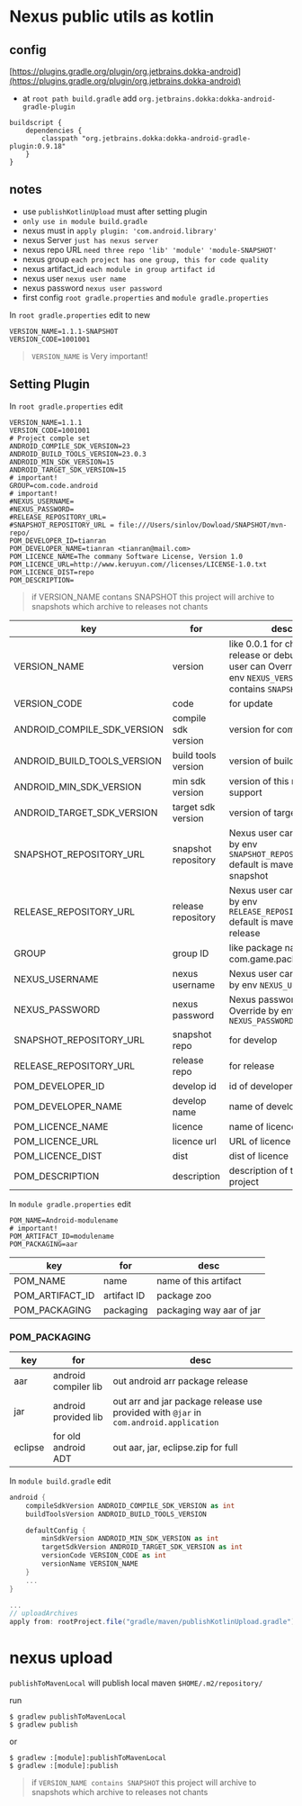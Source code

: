 # Nexus public utils as kotlin

## config

[https://plugins.gradle.org/plugin/org.jetbrains.dokka-android](https://plugins.gradle.org/plugin/org.jetbrains.dokka-android)

- at `root path build.gradle` add `org.jetbrains.dokka:dokka-android-gradle-plugin`

```gralde
buildscript {
    dependencies {
        classpath "org.jetbrains.dokka:dokka-android-gradle-plugin:0.9.18"
    }
}
```

## notes

- use `publishKotlinUpload` must after setting plugin
- `only use in module build.gradle`
- nexus must in `apply plugin: 'com.android.library'`
- nexus Server `just has nexus server`
- nexus repo URL `need three repo 'lib' 'module' 'module-SNAPSHOT'`
- nexus group `each project has one group, this for code quality`
- nexus artifact_id `each module in group artifact id`
- nexus user `nexus user name`
- nexus password `nexus user password`
- first config `root gradle.properties` and `module gradle.properties`

In `root gradle.properties` edit to new

```properties
VERSION_NAME=1.1.1-SNAPSHOT
VERSION_CODE=1001001
```

> `VERSION_NAME` is Very important!

## Setting Plugin

In `root gradle.properties` edit

```properties
VERSION_NAME=1.1.1
VERSION_CODE=1001001
# Project comple set
ANDROID_COMPILE_SDK_VERSION=23
ANDROID_BUILD_TOOLS_VERSION=23.0.3
ANDROID_MIN_SDK_VERSION=15
ANDROID_TARGET_SDK_VERSION=15
# important!
GROUP=com.code.android
# important!
#NEXUS_USERNAME=
#NEXUS_PASSWORD=
#RELEASE_REPOSITORY_URL=
#SNAPSHOT_REPOSITORY_URL = file:///Users/sinlov/Dowload/SNAPSHOT/mvn-repo/
POM_DEVELOPER_ID=tianran
POM_DEVELOPER_NAME=tianran <tianran@mail.com>
POM_LICENCE_NAME=The commany Software License, Version 1.0
POM_LICENCE_URL=http://www.keruyun.com//licenses/LICENSE-1.0.txt
POM_LICENCE_DIST=repo
POM_DESCRIPTION=
```

> if VERSION_NAME contans SNAPSHOT this project will archive to snapshots which archive to releases
> not chants

|key|for| desc                                                                                                                |
|---|---|---------------------------------------------------------------------------------------------------------------------|
|VERSION_NAME|version| like 0.0.1 for change release or debug Nexus user can Override by env `NEXUS_VERSION_NAME`, contains `SNAPSHOT` will|
|VERSION_CODE|code| for update                                                                                                          |
|ANDROID_COMPILE_SDK_VERSION|compile sdk version| version for compile                                                                                                 |
|ANDROID_BUILD_TOOLS_VERSION|build tools version| version of build tools                                                                                              |
|ANDROID_MIN_SDK_VERSION|min sdk version| version of this module support                                                                                      |
|ANDROID_TARGET_SDK_VERSION|target sdk version| version of target                                                                                                   |
|SNAPSHOT_REPOSITORY_URL|snapshot repository| Nexus user can Override by env `SNAPSHOT_REPOSITORY_URL` default is mavenCenter snapshot                            |
|RELEASE_REPOSITORY_URL|release repository| Nexus user can Override by env `RELEASE_REPOSITORY_URL` default is mavenCenter release                              |
|GROUP|group ID| like package name com.game.package                                                                                  |
|NEXUS_USERNAME|nexus username| Nexus user can Override by env `NEXUS_USERNAME`                                                                     |
|NEXUS_PASSWORD|nexus password| Nexus password can Override by env `NEXUS_PASSWORD`                                                                 |
|SNAPSHOT_REPOSITORY_URL|snapshot repo| for develop                                                                                                         |
|RELEASE_REPOSITORY_URL|release repo| for release                                                                                                         |
|POM_DEVELOPER_ID|develop id| id of developer                                                                                                     |
|POM_DEVELOPER_NAME|develop name| name of developer                                                                                                   |
|POM_LICENCE_NAME|licence| name of licence                                                                                                     |
|POM_LICENCE_URL|licence url| URL of licence                                                                                                      |
|POM_LICENCE_DIST|dist| dist of licence                                                                                                     |
|POM_DESCRIPTION|description| description of this project                                                                                         |

In `module gradle.properties` edit

```properties
POM_NAME=Android-modulename
# important!
POM_ARTIFACT_ID=modulename
POM_PACKAGING=aar
```

|key|for|desc|
|---|---|---|
|POM_NAME|name|name of this artifact|
|POM_ARTIFACT_ID|artifact ID|package zoo|
|POM_PACKAGING|packaging|packaging way aar of jar|

### POM_PACKAGING

|key|for|desc|
|---|---|---|
|aar|android compiler lib|out android arr package release|
|jar|android provided lib|out arr and jar package release use provided with `@jar` in `com.android.application`|
|eclipse|for old android ADT|out aar, jar, eclipse.zip for full|

In `module build.gradle` edit

```gradle
android {
    compileSdkVersion ANDROID_COMPILE_SDK_VERSION as int
    buildToolsVersion ANDROID_BUILD_TOOLS_VERSION

    defaultConfig {
        minSdkVersion ANDROID_MIN_SDK_VERSION as int
        targetSdkVersion ANDROID_TARGET_SDK_VERSION as int
        versionCode VERSION_CODE as int
        versionName VERSION_NAME
    }
    ...
}

...
// uploadArchives
apply from: rootProject.file("gradle/maven/publishKotlinUpload.gradle")
```

# nexus upload

`publishToMavenLocal` will publish local maven `$HOME/.m2/repository/`

run

    $ gradlew publishToMavenLocal
    $ gradlew publish

or

    $ gradlew :[module]:publishToMavenLocal
    $ gradlew :[module]:publish

> if `VERSION_NAME contains SNAPSHOT` this project will archive to snapshots which archive to
> releases not chants
